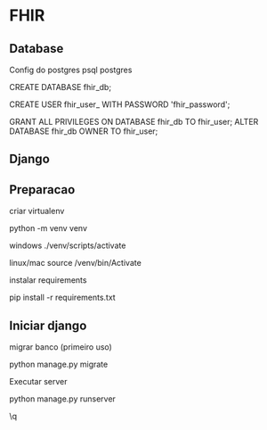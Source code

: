 
# FHIR


## Database
Config do postgres
psql postgres

CREATE DATABASE fhir_db;

CREATE USER fhir_user_ WITH PASSWORD 'fhir_password';

GRANT ALL PRIVILEGES ON DATABASE fhir_db TO fhir_user;
ALTER DATABASE fhir_db OWNER TO fhir_user;


## Django
## Preparacao
criar virtualenv

python -m venv venv

windows
./venv/scripts/activate

linux/mac
source /venv/bin/Activate


instalar requirements

pip install -r requirements.txt


## Iniciar django

migrar banco (primeiro uso)

python manage.py migrate

Executar server

python manage.py runserver

\q